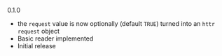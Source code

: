 0.1.0 

* the `request` value is now optionally (default `TRUE`) turned into an `httr` `request` object
* Basic reader implemented
* Initial release
